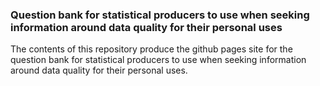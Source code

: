 ### Question bank for statistical producers to use when seeking information around data quality for their personal uses

The contents of this repository produce the github pages site for the question bank for statistical producers to use when seeking information around data quality for their personal uses.
